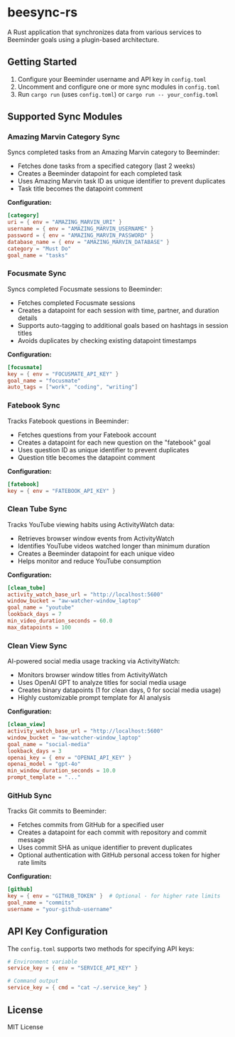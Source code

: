 # beesync-rs

A Rust application that synchronizes data from various services to Beeminder goals using a plugin-based architecture.

## Getting Started

1. Configure your Beeminder username and API key in `config.toml`
2. Uncomment and configure one or more sync modules in `config.toml`
3. Run `cargo run` (uses `config.toml`) or `cargo run -- your_config.toml`

## Supported Sync Modules

### Amazing Marvin Category Sync

Syncs completed tasks from an Amazing Marvin category to Beeminder:

- Fetches done tasks from a specified category (last 2 weeks)
- Creates a Beeminder datapoint for each completed task
- Uses Amazing Marvin task ID as unique identifier to prevent duplicates
- Task title becomes the datapoint comment

**Configuration:**
```toml
[category]
uri = { env = "AMAZING_MARVIN_URI" }
username = { env = "AMAZING_MARVIN_USERNAME" }
password = { env = "AMAZING_MARVIN_PASSWORD" }
database_name = { env = "AMAZING_MARVIN_DATABASE" }
category = "Must Do"
goal_name = "tasks"
```

### Focusmate Sync

Syncs completed Focusmate sessions to Beeminder:

- Fetches completed Focusmate sessions
- Creates a datapoint for each session with time, partner, and duration details
- Supports auto-tagging to additional goals based on hashtags in session titles
- Avoids duplicates by checking existing datapoint timestamps

**Configuration:**
```toml
[focusmate]
key = { env = "FOCUSMATE_API_KEY" }
goal_name = "focusmate"
auto_tags = ["work", "coding", "writing"]
```

### Fatebook Sync

Tracks Fatebook questions in Beeminder:

- Fetches questions from your Fatebook account
- Creates a datapoint for each new question on the "fatebook" goal
- Uses question ID as unique identifier to prevent duplicates
- Question title becomes the datapoint comment

**Configuration:**
```toml
[fatebook]
key = { env = "FATEBOOK_API_KEY" }
```

### Clean Tube Sync

Tracks YouTube viewing habits using ActivityWatch data:

- Retrieves browser window events from ActivityWatch
- Identifies YouTube videos watched longer than minimum duration
- Creates a Beeminder datapoint for each unique video
- Helps monitor and reduce YouTube consumption

**Configuration:**
```toml
[clean_tube]
activity_watch_base_url = "http://localhost:5600"
window_bucket = "aw-watcher-window_laptop"
goal_name = "youtube"
lookback_days = 7
min_video_duration_seconds = 60.0
max_datapoints = 100
```

### Clean View Sync

AI-powered social media usage tracking via ActivityWatch:

- Monitors browser window titles from ActivityWatch
- Uses OpenAI GPT to analyze titles for social media usage
- Creates binary datapoints (1 for clean days, 0 for social media usage)
- Highly customizable prompt template for AI analysis

**Configuration:**
```toml
[clean_view]
activity_watch_base_url = "http://localhost:5600"
window_bucket = "aw-watcher-window_laptop"
goal_name = "social-media"
lookback_days = 3
openai_key = { env = "OPENAI_API_KEY" }
openai_model = "gpt-4o"
min_window_duration_seconds = 10.0
prompt_template = "..."
```

### GitHub Sync

Tracks Git commits to Beeminder:

- Fetches commits from GitHub for a specified user
- Creates a datapoint for each commit with repository and commit message
- Uses commit SHA as unique identifier to prevent duplicates
- Optional authentication with GitHub personal access token for higher rate limits

**Configuration:**
```toml
[github]
key = { env = "GITHUB_TOKEN" }  # Optional - for higher rate limits
goal_name = "commits"
username = "your-github-username"
```

## API Key Configuration

The `config.toml` supports two methods for specifying API keys:

```toml
# Environment variable
service_key = { env = "SERVICE_API_KEY" }

# Command output
service_key = { cmd = "cat ~/.service_key" }
```

## License

MIT License
